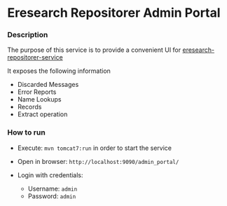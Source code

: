 # Eresearch Repositorer Admin Portal


### Description
The purpose of this service is to provide a convenient UI for [eresearch-repositorer-service]()

It exposes the following information
* Discarded Messages
* Error Reports
* Name Lookups
* Records
* Extract operation



### How to run
* Execute: `mvn tomcat7:run` in order to start the service

* Open in browser: `http://localhost:9090/admin_portal/`

* Login with credentials:
    * Username: `admin`
    * Password: `admin`
